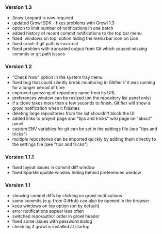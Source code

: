 ### Version 1.3

* Snow Leopard is now required
* updated Growl SDK - fixes problems with Growl 1.3
* option to limit number of notifications in one batch
* added history of recent commit notifications to the top bar menu
* fixed 'windows on top' option hiding the menu bar icon on Lion
* fixed crash if git path is incorrect
* fixed problem with truncated output from Git which caused missing commits or git path issues

### Version 1.2

* "Check Now" option in the system tray menu
* fixed bug that could silently break monitoring in Gitifier if it was running for a longer period of time
* improved guessing of repository name from its URL
* preferences window can be resized (on the repository list panel only)
* if a clone takes more than a few seconds to finish, Gitifier will show a growl notification when it finishes
* deleting large repositories from the list shouldn't block the UI
* added links to project page and "tips and tricks" wiki page on "about" panel
* custom ENV variables for git can be set in the settings file (see "tips and tricks")
* multiple repositories can be imported quickly by adding them directly to the settings file (see "tips and tricks")

### Version 1.1.1

* fixed layout issues in commit diff window
* fixed Sparkle update window hiding behind preferences window

### Version 1.1

* showing commit diffs by clicking on growl notifications
* some commits (e.g. from GitHub) can also be opened in the browser
* keep windows on top option (on by default)
* error notifications appear less often
* switched repo/author order in growl header
* fixed some issues with password dialog
* checking if growl is installed at startup

